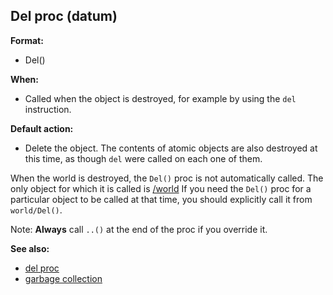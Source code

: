 ## Del proc (datum)

<!-- -->
**Format:**
+   Del()
<!-- -->
**When:**
+   Called when the object is destroyed, for example by using the `del`
    instruction.
<!-- -->
**Default action:**
+   Delete the object. The contents of atomic objects are also destroyed
    at this time, as though `del` were called on each one of them.


When the world is destroyed, the `Del()` proc is not
automatically called. The only object for which it is called is
[/world](/ref/world.md)  If you need the `Del()` proc for a particular object
to be called at that time, you should explicitly call it from
`world/Del()`. 

Note: **Always** call `..()` at the end of the
proc if you override it.

**See also:**
+   [del proc](/ref/proc/del.md) 
+   [garbage collection](/ref/DM/garbage.md) 